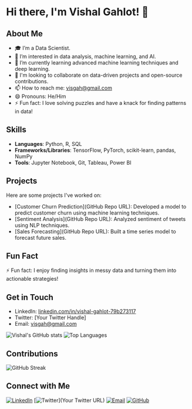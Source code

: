 # Hi there, I'm Vishal Gahlot! 👋

## About Me
- 🎓 I’m a Data Scientist.
- 👀 I’m interested in data analysis, machine learning, and AI.
- 🌱 I’m currently learning advanced machine learning techniques and deep learning.
- 💼 I'm looking to collaborate on data-driven projects and open-source contributions.
- 📫 How to reach me: [visgah@gmail.com](mailto:visgah@gmail.com)
- 😄 Pronouns: He/Him
- ⚡ Fun fact: I love solving puzzles and have a knack for finding patterns in data!

## Skills
- **Languages**: Python, R, SQL
- **Frameworks/Libraries**: TensorFlow, PyTorch, scikit-learn, pandas, NumPy
- **Tools**: Jupyter Notebook, Git, Tableau, Power BI

## Projects
Here are some projects I've worked on:
- [Customer Churn Prediction](GitHub Repo URL): Developed a model to predict customer churn using machine learning techniques.
- [Sentiment Analysis](GitHub Repo URL): Analyzed sentiment of tweets using NLP techniques.
- [Sales Forecasting](GitHub Repo URL): Built a time series model to forecast future sales.

## Fun Fact
⚡ Fun fact: I enjoy finding insights in messy data and turning them into actionable strategies!

## Get in Touch
- LinkedIn: [linkedin.com/in/vishal-gahlot-79b273117](https://www.linkedin.com/in/vishal-gahlot-79b273117)
- Twitter: [Your Twitter Handle]
- Email: [visgah@gmail.com](mailto:visgah@gmail.com)

![Vishal's GitHub stats](https://github-readme-stats.vercel.app/api?username=TheDramaticSoul&show_icons=true&theme=radical)
![Top Languages](https://github-readme-stats.vercel.app/api/top-langs/?username=TheDramaticSoul&layout=compact&theme=radical)

## Contributions
![GitHub Streak](https://github-readme-streak-stats.herokuapp.com/?user=TheDramaticSoul&theme=radical)

## Connect with Me
[![LinkedIn](https://img.shields.io/badge/-LinkedIn-blue?style=flat&logo=Linkedin&logoColor=white)](https://www.linkedin.com/in/vishal-gahlot-79b273117)
[![Twitter](https://img.shields.io/badge/-Twitter-blue?style=flat&logo=Twitter&logoColor=white)](Your Twitter URL)
[![Email](https://img.shields.io/badge/-Email-c14438?style=flat&logo=Gmail&logoColor=white)](mailto:visgah@gmail.com)
[![GitHub](https://img.shields.io/badge/-GitHub-black?style=flat&logo=github&logoColor=white)](https://github.com/TheDramaticSoul)
